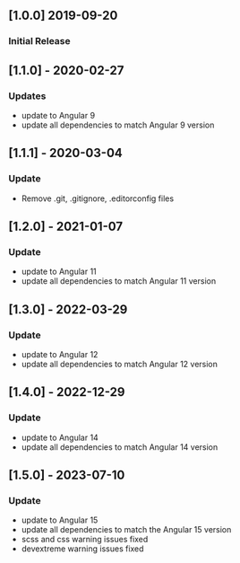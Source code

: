 ## [1.0.0] 2019-09-20
### Initial Release

## [1.1.0] - 2020-02-27
### Updates
- update to Angular 9
- update all dependencies to match Angular 9 version

## [1.1.1] - 2020-03-04
### Update
- Remove .git, .gitignore, .editorconfig files

## [1.2.0] - 2021-01-07
### Update
- update to Angular 11
- update all dependencies to match Angular 11 version

## [1.3.0] - 2022-03-29
### Update
- update to Angular 12
- update all dependencies to match Angular 12 version

## [1.4.0] - 2022-12-29
### Update
- update to Angular 14
- update all dependencies to match Angular 14 version

## [1.5.0] - 2023-07-10
### Update
- update to Angular 15
- update all dependencies to match the Angular 15 version
- scss and css warning issues fixed
- devextreme warning issues fixed
